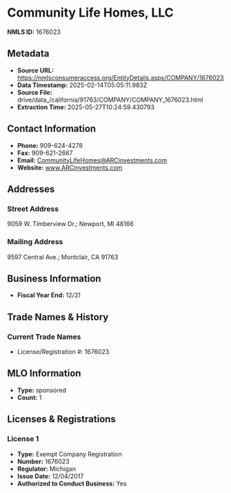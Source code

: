 # Community Life Homes, LLC

**NMLS ID:** 1676023

## Metadata
- **Source URL:** https://nmlsconsumeraccess.org/EntityDetails.aspx/COMPANY/1676023
- **Data Timestamp:** 2025-02-14T05:05:11.983Z
- **Source File:** drive/data_/california/91763/COMPANY/COMPANY_1676023.html
- **Extraction Time:** 2025-05-27T10:24:59.430793

## Contact Information
- **Phone:** 909-624-4278
- **Fax:** 909-621-2667
- **Email:** CommunityLifeHomes@ARCinvestments.com
- **Website:** www.ARCinvestments.com

## Addresses
### Street Address
9059 W. Timberview Dr.; Newport, MI 48166

### Mailing Address
9597 Central Ave.; Montclair, CA 91763

## Business Information
- **Fiscal Year End:** 12/31

## Trade Names & History
### Current Trade Names
- License/Registration #: 1676023

## MLO Information
- **Type:** sponsored
- **Count:** 1

## Licenses & Registrations

### License 1
- **Type:** Exempt Company Registration
- **Number:** 1676023
- **Regulator:** Michigan
- **Issue Date:** 12/04/2017
- **Authorized to Conduct Business:** Yes
